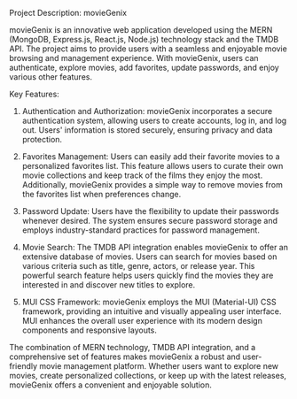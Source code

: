 Project Description: movieGenix

movieGenix is an innovative web application developed using the MERN (MongoDB, Express.js, React.js, Node.js) technology stack and the TMDB API. The project aims to provide users with a seamless and enjoyable movie browsing and management experience. With movieGenix, users can authenticate, explore movies, add favorites, update passwords, and enjoy various other features.

Key Features:

1. Authentication and Authorization: movieGenix incorporates a secure authentication system, allowing users to create accounts, log in, and log out. Users' information is stored securely, ensuring privacy and data protection.

2. Favorites Management: Users can easily add their favorite movies to a personalized favorites list. This feature allows users to curate their own movie collections and keep track of the films they enjoy the most. Additionally, movieGenix provides a simple way to remove movies from the favorites list when preferences change.

3. Password Update: Users have the flexibility to update their passwords whenever desired. The system ensures secure password storage and employs industry-standard practices for password management.

4. Movie Search: The TMDB API integration enables movieGenix to offer an extensive database of movies. Users can search for movies based on various criteria such as title, genre, actors, or release year. This powerful search feature helps users quickly find the movies they are interested in and discover new titles to explore.

5. MUI CSS Framework: movieGenix employs the MUI (Material-UI) CSS framework, providing an intuitive and visually appealing user interface. MUI enhances the overall user experience with its modern design components and responsive layouts.

The combination of MERN technology, TMDB API integration, and a comprehensive set of features makes movieGenix a robust and user-friendly movie management platform. Whether users want to explore new movies, create personalized collections, or keep up with the latest releases, movieGenix offers a convenient and enjoyable solution.


